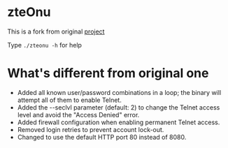 # zteOnu

This is a fork from original [project](https://github.com/Septrum101/zteOnu)

Type `./zteonu -h` for help

# What's different from original one

- Added all known user/password combinations in a loop; the binary will attempt all of them to enable Telnet.
- Added the --seclvl parameter (default: 2) to change the Telnet access level and avoid the "Access Denied" error.
- Added firewall configuration when enabling permanent Telnet access.
- Removed login retries to prevent account lock-out.
- Changed to use the default HTTP port 80 instead of 8080.
